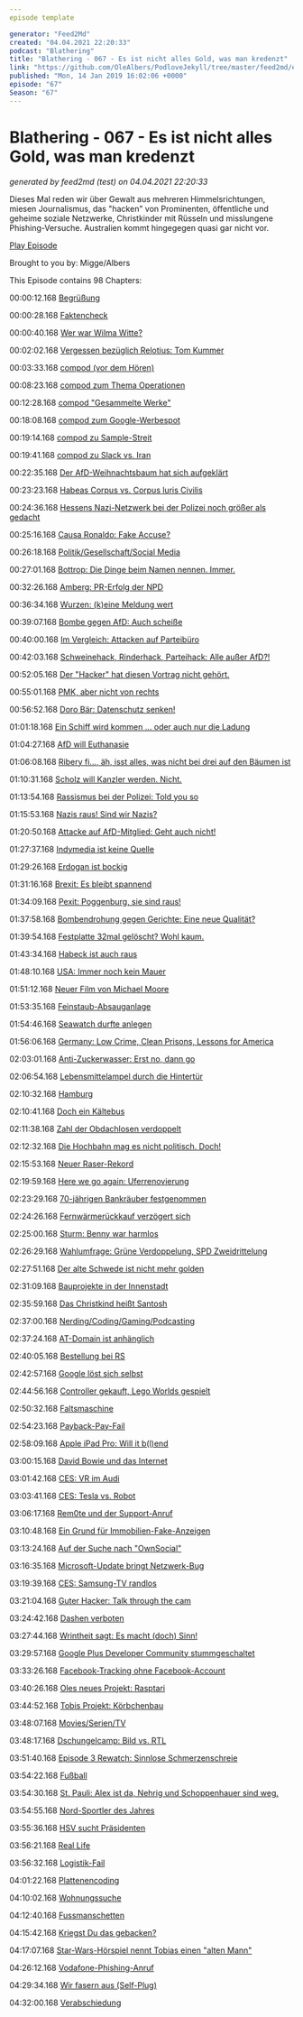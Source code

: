 ```yaml
---
episode template

generator: "Feed2Md"
created: "04.04.2021 22:20:33"
podcast: "Blathering"
title: "Blathering - 067 - Es ist nicht alles Gold, was man kredenzt"
link: "https://github.com/OleAlbers/PodloveJekyll/tree/master/feed2md/example/export/seasons/4/2019/1/Blathering___067___Es_ist_nicht_alles_Gold__was_man_kredenzt.md"
published: "Mon, 14 Jan 2019 16:02:06 +0000"
episode: "67"
Season: "67"
---
```


# Blathering - 067 - Es ist nicht alles Gold, was man kredenzt
_generated by feed2md (test) on 04.04.2021 22:20:33_

Dieses Mal reden wir über Gewalt aus mehreren Himmelsrichtungen, miesen Journalismus, das "hacken" von Prominenten, öffentliche und geheime soziale Netzwerke, Christkinder mit Rüsseln und  misslungene Phishing-Versuche. Australien kommt hingegegen quasi gar nicht vor.

[Play Episode](https://www.blathering.de/podlove/file/662/s/feed/c/mp3/blathering_067.mp3)

Brought to you by: Migge/Albers

This Episode contains 98 Chapters:


00:00:12.168 [Begrüßung]()

00:00:28.168 [Faktencheck]()

00:00:40.168 [Wer war Wilma Witte?](https://www.hamburg.de/contentblob/.../gedachtnis-der-stadt-bd2-nachtrag-witte.pdf)

00:02:02.168 [Vergessen bezüglich Relotius: Tom Kummer](https://de.wikipedia.org/wiki/Tom_Kummer)

00:03:33.168 [compod (vor dem Hören)](https://media.ccc.de/v/35c3-9370-hacking_how_we_see)

00:08:23.168 [compod zum Thema Operationen](https://de.wikipedia.org/wiki/Vitrektomie#Pars-plana-Vitrektomie)

00:12:28.168 [compod "Gesammelte Werke"](https://www.wahlrecht.de/termine.htm)

00:18:08.168 [compod zum Google-Werbespot](https://de.wikipedia.org/wiki/Google_Home)

00:19:14.168 [compod zu Sample-Streit](https://www.youtube.com/watch?v=JlatOPOMlyA)

00:19:41.168 [compod zu Slack vs. Iran](https://www.youtube.com/watch?v=GBvfiCdk-jc)

00:22:35.168 [Der AfD-Weihnachtsbaum hat sich aufgeklärt](https://www.kraftfuttermischwerk.de/blogg/rocco-und-seine-brueder-haben-der-afd-eine-blau-braune-tanne-vor-buerotuer-der-parteizentrale-gestellt-die-medien-rotierten/)

00:23:23.168 [Habeas Corpus vs. Corpus luris Civilis](https://wrint.de/2019/01/03/wr899-corpus-iuris-civilis/)

00:24:36.168 [Hessens Nazi-Netzwerk bei der Polizei noch größer als gedacht](https://www.sueddeutsche.de/politik/hessen-rechtes-polizei-netzwerk-offenbar-groesser-als-bisher-bekannt-1.4282456)

00:25:16.168 [Causa Ronaldo: Fake Accuse?](https://www.businessinsider.de/cristiano-ronaldo-denies-ex-who-alleges-psychopath-liar-2019-1?r=US&IR=T)

00:26:18.168 [Politik/Gesellschaft/Social Media]()

00:27:01.168 [Bottrop: Die Dinge beim Namen nennen. Immer.](https://www.sueddeutsche.de/politik/bottrop-andreas-n-terrorismus-anschlag-1.4273470)

00:32:26.168 [Amberg: PR-Erfolg der NPD](https://www.t-online.de/nachrichten/panorama/kriminalitaet/id_85026116/nach-pruegelorgie-in-amberg-was-hinter-der-angeblichen-buergerwehr-steckt.html)

00:36:34.168 [Wurzen: (k)eine Meldung wert](https://www.mdr.de/sachsen/leipzig/grimma-oschatz-wurzen/ueberfall-silvester-wurzen-100.html)

00:39:07.168 [Bombe gegen AfD: Auch scheiße](http://www.nordbayern.de/politik/sprengstoffattentat-auf-afd-buro-in-sachsen-1.8466231)

00:40:00.168 [Im Vergleich: Attacken auf Parteibüro](https://www.tagesschau.de/inland/angriffe-parteibueros-101.html)

00:42:03.168 [Schweinehack, Rinderhack, Parteihack: Alle außer AfD?!](https://www.heise.de/newsticker/meldung/Parteihack-Persoenliche-Dokumente-Hunderter-deutscher-Politiker-veroeffentlicht-4265180.html)

00:52:05.168 [Der "Hacker" hat diesen Vortrag nicht gehört.](https://media.ccc.de/v/35c3-9716-du_kannst_alles_hacken_du_darfst_dich_nur_nicht_erwischen_lassen)

00:55:01.168 [PMK, aber nicht von rechts](https://netzpolitik.org/2019/doxing-tatverdaechtiger-war-politisch-motiviert-aber-seine-straftaten-sollen-nicht-politisch-motiviert-sein/)

00:56:52.168 [Doro Bär: Datenschutz senken!](https://media.ccc.de/v/35c3-9992-all_your_gesundheitsakten_are_belong_to_us)

01:01:18.168 [Ein Schiff wird kommen … oder auch nur die Ladung](http://www.tagesschau.de/msc-zoe-103.html)

01:04:27.168 [AfD will Euthanasie](http://www.sueddeutsche.de/politik/sozialverbaende-die-afd-wertet-das-leben-von-behinderten-als-nicht-lebenswert-ab-1.3956029)

01:06:08.168 [Ribery fi..., äh, isst alles, was nicht bei drei auf den Bäumen ist](https://www.t-online.de/sport/fussball/bundesliga/id_85038264/meinung-franck-ribery-hat-sich-schon-zu-viele-aussetzer-geleistet.html)

01:10:31.168 [Scholz will Kanzler werden. Nicht.](http://www.spiegel.de/politik/deutschland/spd-olaf-scholz-macht-andeutungen-zu-moeglicher-kanzlerkandidatur-a-1246610.html)

01:13:54.168 [Rassismus bei der Polizei: Told you so](http://www.fr.de/frankfurt/rassismus-bei-der-polizei-polizisten-haben-haeufig-rechte-weltbilder-a-1648534)

01:15:53.168 [Nazis raus! Sind wir Nazis?](https://www.tagesspiegel.de/themen/reportage/hass-im-internet-ein-nazis-raus-und-seine-folgen/23834704.html)

01:20:50.168 [Attacke auf AfD-Mitglied: Geht auch nicht!](https://www.merkur.de/politik/bremen-magnitz-angegriffen-video-widerlegt-afd-version-teilweise-zr-10968771.html)

01:27:37.168 [Indymedia ist keine Quelle](https://bildblog.de/105878/bitte-ausschneiden-und-aufhaengen-indymedia-ist-keine-serioese-quelle/)

01:29:26.168 [Erdogan ist bockig](https://www.taz.de/!5561118/)

01:31:16.168 [Brexit: Es bleibt spannend](https://www.t-online.de/nachrichten/ausland/eu/id_85058610/brexit-debatte-abgeordnete-treiben-may-immer-weiter-in-die-enge.html)

01:34:09.168 [Pexit: Poggenburg, sie sind raus!](https://www.tagesschau.de/inland/afd-poggenburg-115.html)

01:37:58.168 [Bombendrohung gegen Gerichte: Eine neue Qualität?](https://www.tagesschau.de/inland/bombendrohungen-landgerichte-101.html)

01:39:54.168 [Festplatte 32mal gelöscht? Wohl kaum.](https://dban.org/)

01:43:34.168 [Habeck ist auch raus](https://www.tagesspiegel.de/politik/robert-habeck-gruenen-chef-meldet-sich-von-twitter-und-facebook-ab/23834916.html)

01:48:10.168 [USA: Immer noch kein Mauer](https://twitter.com/arlenparsa/status/1083465755990155264)

01:51:12.168 [Neuer Film von Michael Moore](https://www.youtube.com/watch?v=0iBtsOnCYeo)

01:53:35.168 [Feinstaub-Absauganlage](http://www.spiegel.de/auto/aktuell/kiel-testet-stickoxid-absauganlage-gegen-dieselfahrverbot-a-1247524.html)

01:54:46.168 [Seawatch durfte anlegen](https://www.bento.de/politik/seawatch-deutsche-schiffe-duerfen-fluechtlinge-nach-malta-bringen-a-bcf55bac-1167-4669-86fb-c0b048ac006b)

01:56:06.168 [Germany: Low Crime, Clean Prisons, Lessons for America](https://www.youtube.com/watch?v=wtV5ev6813I)

02:03:01.168 [Anti-Zuckerwasser: Erst no, dann go](https://www.ndr.de/nachrichten/hamburg/Amt-lenkt-ein-Lemonaid-darf-Limo-bleiben,lemonaid104.html)

02:06:54.168 [Lebensmittelampel durch die Hintertür](https://www.waz.de/wirtschaft/naehrwertkennzeichnung-iglo-und-danone-machen-den-anfang-id216163511.html)

02:10:32.168 [Hamburg]()

02:10:41.168 [Doch ein Kältebus](https://twitter.com/hinz_und_kunzt/status/1081152224020041733)

02:11:38.168 [Zahl der Obdachlosen verdoppelt](https://www.hamburg1.de/nachrichten/38838/Zahl_der_Obdachlosen_verdoppelt.html)

02:12:32.168 [Die Hochbahn mag es nicht politisch. Doch!](http://www.taz.de/!5559768/)

02:15:53.168 [Neuer Raser-Rekord](https://www.presseportal.de/blaulicht/pm/6337/4162784)

02:19:59.168 [Here we go again: Uferrenovierung](https://twitter.com/tmigge/status/1083705284453978112)

02:23:29.168 [70-jährigen Bankräuber festgenommen](https://www.t-online.de/nachrichten/panorama/kriminalitaet/id_85067168/hamburg-polizei-nimmt-70-jaehrigen-bankraeuber-fest.html)

02:24:26.168 [Fernwärmerückkauf verzögert sich](https://www.ndr.de/nachrichten/hamburg/Kerstan-Fernwaerme-Rueckkauf-verzoegert-sich,fernwaerme198.html)

02:25:00.168 [Sturm: Benny war harmlos](https://www.ndr.de/nachrichten/Tief-Benjamin-Ueberschwemmung-an-Ostseekueste,wetter4230.html)

02:26:29.168 [Wahlumfrage: Grüne Verdoppelung, SPD Zweidrittelung](https://www.wahlrecht.de/umfragen/landtage/hamburg.htm)

02:27:51.168 [Der alte Schwede ist nicht mehr golden](http://www.spiegel.de/panorama/hamburg-unbekannt-vergolden-findling-alter-schwede-a-1246252.html)

02:31:09.168 [Bauprojekte in der Innenstadt](http://www.spiegel.de/wirtschaft/unternehmen/rene-benko-kauft-gaensemarktpassage-in-hamburg-a-1247211.html)

02:35:59.168 [Das Christkind heißt Santosh](https://www.ndr.de/nachrichten/hamburg/Hagenbecks-Baby-Elefant-heisst-Santosh,elefantenbaby376.html)

02:37:00.168 [Nerding/Coding/Gaming/Podcasting]()

02:37:24.168 [AT-Domain ist anhänglich](https://twitter.com/stammtischphilo/status/1080452173803208704)

02:40:05.168 [Bestellung bei RS](https://twitter.com/stammtischphilo/status/1080740173212717056)

02:42:57.168 [Google löst sich selbst](https://twitter.com/tibor/status/1081458285042114560)

02:44:56.168 [Controller gekauft, Lego Worlds gespielt](https://de.wikipedia.org/wiki/Lego_Worlds)

02:50:32.168 [Faltsmaschine](https://www.golem.de/news/heimautomatisierung-foldimate-legt-die-waesche-zusammen-1901-138535.html)

02:54:23.168 [Payback-Pay-Fail](https://www.payback.de/app/pay)

02:58:09.168 [Apple iPad Pro: Will it b(l)end](https://www.zdnet.de/88351027/ipad-pro-apple-rechtfertigt-verbogenes-gehaeuse/)

03:00:15.168 [David Bowie und das Internet](https://www.youtube.com/watch?v=LaHcOs7mhfU)

03:01:42.168 [CES: VR im Audi](https://www.youtube.com/watch?v=Uv_SjRCxeqg)

03:03:41.168 [CES: Tesla vs. Robot](https://www.t-online.de/digital/id_85052166/roboter-unfall-auf-der-ces-promobot-wehrt-sich-gegen-fake-vorwuerfe.html)

03:06:17.168 [Rem0te und der Support-Anruf](https://threadreaderapp.com/thread/1082650738927591425.html)

03:10:48.168 [Ein Grund für Immobilien-Fake-Anzeigen](https://threadreaderapp.com/thread/1082748433402867712.html)

03:13:24.168 [Auf der Suche nach "OwnSocial"](https://humhub.org/de)

03:16:35.168 [Microsoft-Update bringt Netzwerk-Bug](https://www.heise.de/newsticker/meldung/Windows-7-Updates-KB4480970-und-KB4480960-verursachen-Netzwerkprobleme-4270472.html)

03:19:39.168 [CES: Samsung-TV randlos](https://video.golem.de/audio-video/22304/samsung-micro-led-tv-angesehen-ces-2019.html)

03:21:04.168 [Guter Hacker: Talk through the cam](https://www.golem.de/news/hacker-achtung-ich-spreche-durch-deine-gehackte-kamera-1901-138643.html)

03:24:42.168 [Dashen verboten](http://www.spiegel.de/netzwelt/web/amazon-dash-buttons-gericht-verbietet-wlan-bestellknoepfe-a-1247429.html)

03:27:44.168 [Wrintheit sagt: Es macht (doch) Sinn!](http://www.sprachlog.de/2010/01/28/max-frisch-macht-sinn-2/)

03:29:57.168 [Google Plus Developer Community stummgeschaltet](https://onlinemarketing.de/news/google-plus-shutdown-api-termin)

03:33:26.168 [Facebook-Tracking ohne Facebook-Account](https://media.ccc.de/v/35c3-9941-how_facebook_tracks_you_on_android)

03:40:26.168 [Oles neues Projekt: Rasptari](https://twitter.com/stammtischphilo/status/1084042880082169856)

03:44:52.168 [Tobis Projekt: Körbchenbau](https://twitter.com/tmigge/status/1084067677541421056)

03:48:07.168 [Movies/Serien/TV]()

03:48:17.168 [Dschungelcamp: Bild vs. RTL](https://bildblog.de/105879/warum-bild-ploetzlich-gegen-das-dschungelcamp-hatet/)

03:51:40.168 [Episode 3 Rewatch: Sinnlose Schmerzenschreie](https://www.youtube.com/watch?v=YzKvU6g1f4g)

03:54:22.168 [Fußball]()

03:54:30.168 [St. Pauli: Alex ist da, Nehrig und Schoppenhauer sind weg.](https://www.fcstpauli.com/news/alexander-meier-vor-dem-trainingsauftakt-beim-fc-st-pauli/)

03:54:55.168 [Nord-Sportler des Jahres](https://www.ndr.de/sport/Nordsportler-,sportlerwahl328.html)

03:55:36.168 [HSV sucht Präsidenten](https://www.mopo.de/sport/hsv/jansen--hunke--hartmann-heisser-kampf-beim-hsv--wer-wird-praesident--31734690)

03:56:21.168 [Real Life]()

03:56:32.168 [Logistik-Fail](https://twitter.com/stammtischphilo/status/1082680901027446785)

04:01:22.168 [Plattenencoding](https://www.amazon.de/Camry-Kompaktanlage-Plattenspieler-Stereoanlage-FERNBEDIENUNG-Platenspieler/dp/B00ILHGDT6)

04:10:02.168 [Wohnungssuche](https://twitter.com/stammtischphilo/status/1082964205194698752)

04:12:40.168 [Fussmanschetten](https://twitter.com/tmigge/status/1082904965281169408)

04:15:42.168 [Kriegst Du das gebacken?](https://twitter.com/stammtischphilo/status/1084003781791137792)

04:17:07.168 [Star-Wars-Hörspiel nennt Tobias einen "alten Mann"](https://www.tchibo.de/hoerspiel-box-star-wars-episode-ivi-p400079102.html)

04:26:12.168 [Vodafone-Phishing-Anruf](https://twitter.com/stammtischphilo/status/1082940679523831808)

04:29:34.168 [Wir fasern aus (Self-Plug)](https://www.tobiasmigge.de/2019/01/08/2read-110-geheime-botschaften/)

04:32:00.168 [Verabschiedung]()


